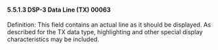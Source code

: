 #### 5.5.1.3 DSP-3 Data Line (TX) 00063 

Definition: This field contains an actual line as it should be displayed. As described for the TX data type, highlighting and other special display characteristics may be included.
